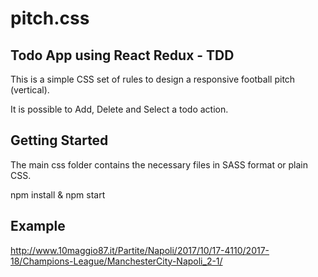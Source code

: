 # pitch.css

## Todo App using React Redux - TDD

This is a simple CSS set of rules to design a responsive football pitch (vertical).

It is possible to Add, Delete and Select a todo action.

## Getting Started

The main css folder contains the necessary files in SASS format or plain CSS.

npm install & npm start

## Example
http://www.10maggio87.it/Partite/Napoli/2017/10/17-4110/2017-18/Champions-League/ManchesterCity-Napoli_2-1/